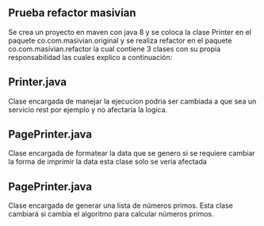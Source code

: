 ##  Prueba refactor masivian

Se crea un proyecto en maven con java 8 y se coloca la clase Printer en el paquete co.com.masivian.original y se realiza refactor en el paquete co.com.masivian.refactor la cual contiene 3 clases con su propia responsabilidad las cuales explico a continuación:

## Printer.java

Clase encargada de manejar la ejecucion podria ser cambiada a que sea un servicio rest por ejemplo y no afectaria la logica.

## PagePrinter.java

Clase encargada de formatear la data que se genero si se requiere cambiar la forma de imprimir la data esta clase solo se veria afectada

## PagePrinter.java

Clase encargada de generar una lista de números primos. Esta clase cambiará si cambia el algoritmo para calcular números primos.
